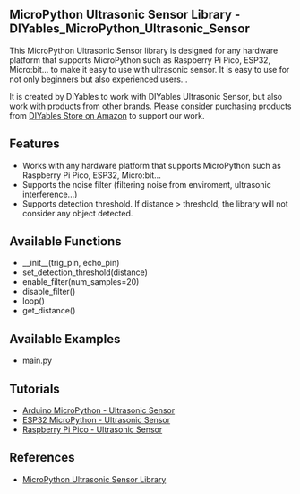 ## MicroPython Ultrasonic Sensor Library - DIYables_MicroPython_Ultrasonic_Sensor
This MicroPython Ultrasonic Sensor library is designed for any hardware platform that supports MicroPython such as Raspberry Pi Pico, ESP32, Micro:bit... to make it easy to use with ultrasonic sensor. It is easy to use for not only beginners but also experienced users... 

It is created by DIYables to work with DIYables Ultrasonic Sensor, but also work with products from other brands. Please consider purchasing products from [DIYables Store on Amazon](https://www.amazon.com/dp/B0BDFLPZ2R) to support our work.



Features
----------------------------
* Works with any hardware platform that supports MicroPython such as Raspberry Pi Pico, ESP32, Micro:bit...
* Supports the noise filter  (filtering noise from enviroment, ultrasonic interference...)
* Supports detection threshold. If distance > threshold, the library will not consider any object detected.


Available Functions
----------------------------
* \_\_init\_\_(trig_pin, echo_pin)
* set_detection_threshold(distance)
* enable_filter(num_samples=20)
* disable_filter()
* loop()
* get_distance()


Available Examples
----------------------------
* main.py



Tutorials
----------------------------
* [Arduino MicroPython - Ultrasonic Sensor](https://newbiely.com/tutorials/arduino-micropython/arduino-micropython-ultrasonic-sensor)
* [ESP32 MicroPython - Ultrasonic Sensor](https://newbiely.com/tutorials/esp32-micropython/esp32-micropython-ultrasonic-sensor)
* [Raspberry Pi Pico - Ultrasonic Sensor](https://newbiely.com/tutorials/raspberry-pico/raspberry-pi-pico-ultrasonic-sensor)



References
----------------------------
* [MicroPython Ultrasonic Sensor Library](https://newbiely.com/tutorials/micropython/micropython-ultrasonic-sensor-library)
